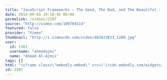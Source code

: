 ```yaml
---
title: "JavaScript Frameworks – The Good, The Bad, and The Beautiful - Discussion Panel at Front-Trends 2014"
date: 2014-09-03 19:18:45 00:00
permalink: /videos/2397
source: "http://vimeo.com/100704514"
featured: false
provider: "Vimeo"
thumbnail: "http://i.vimeocdn.com/video/483423823_1280.jpg"
user:
  id: 1361
  username: "ahmadajmi"
  name: "Ahmad Al-Ajmii"
tags: []
html: "<iframe class=\"embedly-embed\" src=\"//cdn.embedly.com/widgets/media.html?src=http%3A%2F%2Fplayer.vimeo.com%2Fvideo%2F100704514&wmode=transparent&src_secure=1&url=http%3A%2F%2Fvimeo.com%2F100704514&image=http%3A%2F%2Fi.vimeocdn.com%2Fvideo%2F483423823_1280.jpg&key=daaebf4d9cdd46779200162d0ca86e20&type=text%2Fhtml&schema=vimeo\" width=\"1280\" height=\"720\" scrolling=\"no\" frameborder=\"0\" allowfullscreen></iframe>"
id: 2397
---
```


